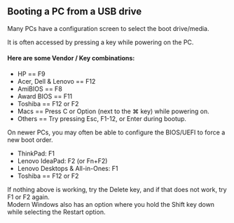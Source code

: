 ## Booting a PC from a USB drive  

Many PCs have a configuration screen to select the boot drive/media.  

It is often accessed by pressing a key while powering on the PC.  

#### Here are some Vendor / Key combinations:  
* HP == F9  
* Acer, Dell & Lenovo == F12  
* AmiBIOS == F8  
* Award BIOS == F11  
* Toshiba == F12 or F2  
* Macs == Press C or Option (next to the ⌘ key) while powering on.  
* Others ==	Try pressing Esc, F1-12, or Enter during bootup. 

On newer PCs, you may often be able to configure the BIOS/UEFI to force a new boot order.  
* ThinkPad: F1  
* Lenovo IdeaPad: F2 (or Fn+F2)  
* Lenovo Desktops & All-in-Ones: F1  
* Toshiba == F12 or F2  

If nothing above is working, try the Delete key, and if that does not work, try F1 or F2 again.  
Modern Windows also has an option where you hold the Shift key down while selecting the Restart option.  
